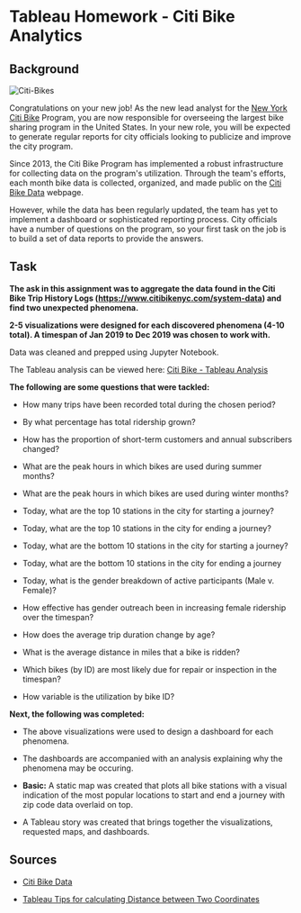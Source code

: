 # Tableau Homework - Citi Bike Analytics

## Background

![Citi-Bikes](Images/citi-bike-station-bikes.jpg)

Congratulations on your new job! As the new lead analyst for the [New York Citi Bike](https://en.wikipedia.org/wiki/Citi_Bike) Program, you are now responsible for overseeing the largest bike sharing program in the United States. In your new role, you will be expected to generate regular reports for city officials looking to publicize and improve the city program.

Since 2013, the Citi Bike Program has implemented a robust infrastructure for collecting data on the program's utilization. Through the team's efforts, each month bike data is collected, organized, and made public on the [Citi Bike Data](https://www.citibikenyc.com/system-data) webpage.

However, while the data has been regularly updated, the team has yet to implement a dashboard or sophisticated reporting process. City officials have a number of questions on the program, so your first task on the job is to build a set of data reports to provide the answers.

## Task

**The ask in this assignment was to aggregate the data found in the Citi Bike Trip History Logs (https://www.citibikenyc.com/system-data) and find two unexpected phenomena.** 

**2-5 visualizations were designed for each discovered phenomena (4-10 total). A timespan of Jan 2019 to Dec 2019 was chosen to work with.** 


Data was cleaned and prepped using Jupyter Notebook. 

The Tableau analysis can be viewed here: [Citi Bike - Tableau Analysis](https://public.tableau.com/profile/neha.nayeem7261#!/vizhome/CitiBike-Tableau_16025448831700/Story1)

**The following are some questions that were tackled:**

* How many trips have been recorded total during the chosen period?

* By what percentage has total ridership grown?

* How has the proportion of short-term customers and annual subscribers changed?

* What are the peak hours in which bikes are used during summer months?

* What are the peak hours in which bikes are used during winter months?

* Today, what are the top 10 stations in the city for starting a journey?

* Today, what are the top 10 stations in the city for ending a journey?

* Today, what are the bottom 10 stations in the city for starting a journey? 

* Today, what are the bottom 10 stations in the city for ending a journey

* Today, what is the gender breakdown of active participants (Male v. Female)?

* How effective has gender outreach been in increasing female ridership over the timespan?

* How does the average trip duration change by age?

* What is the average distance in miles that a bike is ridden?

* Which bikes (by ID) are most likely due for repair or inspection in the timespan?

* How variable is the utilization by bike ID?

**Next, the following was completed:**

* The above visualizations were used to design a dashboard for each phenomena.

* The dashboards are accompanied with an analysis explaining why the phenomena may be occuring. 

* **Basic:** A static map was created that plots all bike stations with a visual indication of the most popular locations to start and end a journey with zip code data overlaid on top.

* A Tableau story was created that brings together the visualizations, requested maps, and dashboards.

## Sources

* [Citi Bike Data](https://www.citibikenyc.com/system-data)

* [Tableau Tips for calculating Distance between Two Coordinates](https://www.vizwiz.com/2012/01/tableau-tip-calculating-distance.html)

